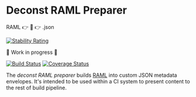 # Deconst RAML Preparer
RAML :point_right: :wrench: :point_right: .json

[![Stability Rating](https://img.shields.io/badge/stability-in%20development-yellow.svg)](https://img.shields.io/badge/stability-in%20development-yellow.svg)

:construction: Work in progress :construction:

[![Build Status](https://travis-ci.org/nimbinatus/deconst-raml-preparer.svg?branch=master)](https://travis-ci.org/nimbinatus/deconst-raml-preparer/)
[![Coverage Status](https://coveralls.io/repos/github/nimbinatus/deconst-raml-preparer/badge.svg?branch=master)](https://coveralls.io/github/nimbinatus/deconst-raml-preparer?branch=master)

The *deconst RAML preparer* builds [RAML](#) into custom JSON metadata
envelopes. It's intended to be used within a CI system to present content to
the rest of build pipeline.
